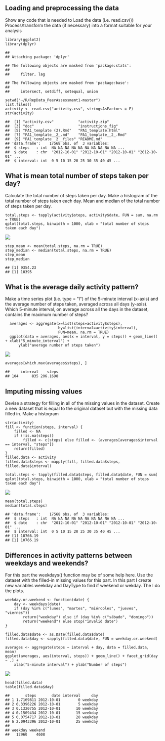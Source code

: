 Loading and preprocessing the data
----------------------------------

Show any code that is needed to Load the data (i.e. read.csv())
Process/transform the data (if necessary) into a format suitable for
your analysis

    library(ggplot2)
    library(dplyr)

    ## 
    ## Attaching package: 'dplyr'

    ## The following objects are masked from 'package:stats':
    ## 
    ##     filter, lag

    ## The following objects are masked from 'package:base':
    ## 
    ##     intersect, setdiff, setequal, union

    setwd("~/R/RepData_PeerAssessment1-master")
    list.files()
    activity <- read.csv("activity.csv", stringsAsFactors = F)
    str(activity)

    ##  [1] "activity.csv"           "activity.zip"          
    ##  [3] "doc"                    "instructions_fig"      
    ##  [5] "PA1_template (2).Rmd"   "PA1_template.html"     
    ##  [7] "PA1_template__2_.md"    "PA1_template__2_.Rmd"  
    ##  [9] "PA1_template__2__files" "README.md"             
    ## 'data.frame':    17568 obs. of  3 variables:
    ##  $ steps   : int  NA NA NA NA NA NA NA NA NA NA ...
    ##  $ date    : chr  "2012-10-01" "2012-10-01" "2012-10-01" "2012-10-01" ...
    ##  $ interval: int  0 5 10 15 20 25 30 35 40 45 ...

What is mean total number of steps taken per day?
-------------------------------------------------

Calculate the total number of steps taken per day. Make a histogram of
the total number of steps taken each day. Mean and median of the total
number of steps taken per day.

    total.steps <- tapply(activity$steps, activity$date, FUN = sum, na.rm = TRUE)
    qplot(total.steps, binwidth = 1000, xlab = "total number of steps taken each day")

![](PA1_template__2__files/figure-markdown_strict/unnamed-chunk-2-1.png)

    step_mean <- mean(total.steps, na.rm = TRUE)
    step_median <- median(total.steps, na.rm = TRUE)
    step_mean
    step_median

    ## [1] 9354.23
    ## [1] 10395

What is the average daily activity pattern?
-------------------------------------------

Make a time series plot (i.e. type = "l") of the 5-minute interval
(x-axis) and the average number of steps taken, averaged across all days
(y-axis). Which 5-minute interval, on average across all the days in the
dataset, contains the maximum number of steps?

      averages <- aggregate(x=list(steps=activity$steps),
                            by=list(interval=activity$interval), 
                            FUN=mean, na.rm = TRUE)
      ggplot(data = averages, aes(x = interval, y = steps)) + geom_line() + xlab("5_minute_interval") + 
          ylab("average number of steps taken")

![](PA1_template__2__files/figure-markdown_strict/unnamed-chunk-3-1.png)

    averages[which.max(averages$steps), ]

    ##     interval    steps
    ## 104      835 206.1698

Imputing missing values
-----------------------

Devise a strategy for filling in all of the missing values in the
dataset. Create a new dataset that is equal to the original dataset but
with the missing data filled in. Make a histogram

    str(activity)
    fill <- function(steps, interval) {
        filled <- NA
        if (!is.na(steps)) 
            filled <- c(steps) else filled <- (averages[averages$interval == interval, "steps"])
        return(filled)
    }
    filled.data <- activity
    filled.data$steps <- mapply(fill, filled.data$steps, filled.data$interval)

    total.steps <- tapply(filled.data$steps, filled.data$date, FUN = sum)
    qplot(total.steps, binwidth = 1000, xlab = "total number of steps taken each day")

![](PA1_template__2__files/figure-markdown_strict/unnamed-chunk-4-1.png)

    mean(total.steps)
    median(total.steps)

    ## 'data.frame':    17568 obs. of  3 variables:
    ##  $ steps   : int  NA NA NA NA NA NA NA NA NA NA ...
    ##  $ date    : chr  "2012-10-01" "2012-10-01" "2012-10-01" "2012-10-01" ...
    ##  $ interval: int  0 5 10 15 20 25 30 35 40 45 ...
    ## [1] 10766.19
    ## [1] 10766.19

Differences in activity patterns between weekdays and weekends?
---------------------------------------------------------------

For this part the weekdays() function may be of some help here. Use the
dataset with the filled-in missing values for this part. In this part I
create new variables weekday and DayType to find if weekend or wekday.
The I do the plots.

    weekday.or.weekend <- function(date) {
        day <- weekdays(date)
        if (day %in% c("lunes", "martes", "miércoles", "jueves", "viernes")) 
            return("weekday") else if (day %in% c("sábado", "domingo")) 
            return("weekend") else stop("invalid date")
    }

    filled.data$date <- as.Date(filled.data$date)
    filled.data$day <- sapply(filled.data$date, FUN = weekday.or.weekend)

    averages <- aggregate(steps ~ interval + day, data = filled.data, mean)
    ggplot(averages, aes(interval, steps)) + geom_line() + facet_grid(day ~ .) + 
        xlab("5-minute interval") + ylab("Number of steps")

![](PA1_template__2__files/figure-markdown_strict/unnamed-chunk-5-1.png)

    head(filled.data)
    table(filled.data$day)

    ##       steps       date interval     day
    ## 1 1.7169811 2012-10-01        0 weekday
    ## 2 0.3396226 2012-10-01        5 weekday
    ## 3 0.1320755 2012-10-01       10 weekday
    ## 4 0.1509434 2012-10-01       15 weekday
    ## 5 0.0754717 2012-10-01       20 weekday
    ## 6 2.0943396 2012-10-01       25 weekday
    ## 
    ## weekday weekend 
    ##   12960    4608
